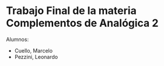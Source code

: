 # **Trabajo Final de la materia Complementos de Analógica 2**

Alumnos:
 - Cuello, Marcelo
 - Pezzini, Leonardo
  
  
